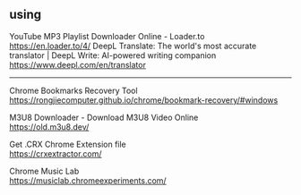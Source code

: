 
## using

YouTube MP3 Playlist Downloader Online - Loader.to<br/>https://en.loader.to/4/
DeepL Translate: The world's most accurate translator | DeepL Write: AI-powered writing companion<br/>
https://www.deepl.com/en/translator

---
Chrome Bookmarks Recovery Tool<br/>
https://rongjiecomputer.github.io/chrome/bookmark-recovery/#windows

M3U8 Downloader - Download M3U8 Video Online<br/>
https://old.m3u8.dev/

Get .CRX Chrome Extension file<br/>
https://crxextractor.com/

Chrome Music Lab<br/>
https://musiclab.chromeexperiments.com/
